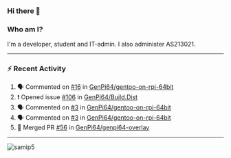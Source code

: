 ### Hi there 👋

### Who am I?
I'm a developer, student and IT-admin. I also administer AS213021.

---
### :zap: Recent Activity
<!--START_SECTION:activity-->
1. 🗣 Commented on [#16](https://github.com/GenPi64/gentoo-on-rpi-64bit/issues/16) in [GenPi64/gentoo-on-rpi-64bit](https://github.com/GenPi64/gentoo-on-rpi-64bit)
2. ❗️ Opened issue [#106](https://github.com/GenPi64/Build.Dist/issues/106) in [GenPi64/Build.Dist](https://github.com/GenPi64/Build.Dist)
3. 🗣 Commented on [#3](https://github.com/GenPi64/gentoo-on-rpi-64bit/issues/3) in [GenPi64/gentoo-on-rpi-64bit](https://github.com/GenPi64/gentoo-on-rpi-64bit)
4. 🗣 Commented on [#3](https://github.com/GenPi64/gentoo-on-rpi-64bit/issues/3) in [GenPi64/gentoo-on-rpi-64bit](https://github.com/GenPi64/gentoo-on-rpi-64bit)
5. 🎉 Merged PR [#56](https://github.com/GenPi64/genpi64-overlay/pull/56) in [GenPi64/genpi64-overlay](https://github.com/GenPi64/genpi64-overlay)
<!--END_SECTION:activity-->
---

<img align="center" src="https://github-readme-stats.vercel.app/api?username=samip5&show_icons=true" alt="samip5" />

